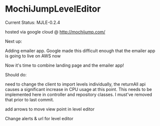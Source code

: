 # MochiJumpLevelEditor

Current Status: MJLE-0.2.4

hosted via google cloud @ http://mochijump.com/

Next up:

Adding emailer app. Google made this difficult enough that the emailer app is going to live on AWS now

Now it's time to combine landing page and the emailer app!

Should do:

need to change the client to import levels individually, the returnAll api causes a significant increase in CPU usage at this point. This needs to be implemented here in controller and repository classes. I must've removed that prior to last commit.

add arrows to move view point in level editor

Change alerts & url for level editor


